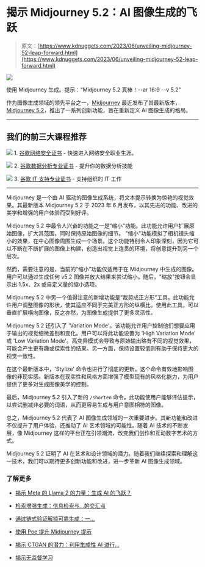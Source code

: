 # 揭示 Midjourney 5.2：AI 图像生成的飞跃

> 原文：[https://www.kdnuggets.com/2023/06/unveiling-midjourney-52-leap-forward.html](https://www.kdnuggets.com/2023/06/unveiling-midjourney-52-leap-forward.html)

![](../Images/55490c0d92e27c238056541904ad17fe.png)

使用 Midjourney 生成。提示：“Midjourney 5.2 真棒！--ar 16:9 --v 5.2”

作为图像生成领域的领先平台之一，[Midjourney](https://www.midjourney.com/home/) 最近发布了其最新版本，[Midjourney 5.2](https://docs.midjourney.com/docs/model-versions)，推出了一系列创新功能，旨在重新定义 AI 图像生成的格局。

* * *

## 我们的前三大课程推荐

![](../Images/0244c01ba9267c002ef39d4907e0b8fb.png) 1\. [谷歌网络安全证书](https://www.kdnuggets.com/google-cybersecurity) - 快速进入网络安全职业生涯。

![](../Images/e225c49c3c91745821c8c0368bf04711.png) 2\. [谷歌数据分析专业证书](https://www.kdnuggets.com/google-data-analytics) - 提升你的数据分析技能

![](../Images/0244c01ba9267c002ef39d4907e0b8fb.png) 3\. [谷歌 IT 支持专业证书](https://www.kdnuggets.com/google-itsupport) - 支持组织的 IT 工作

* * *

Midjourney 是一个由 AI 驱动的图像生成系统，将文本提示转换为惊艳的视觉效果。其最新版本 Midjourney 5.2 于 2023 年 6 月发布，以其先进的功能、改进的美学和增强的用户体验而受到好评。

Midjourney 5.2 中最令人兴奋的功能之一是“缩小”功能。此功能允许用户扩展原始图像，扩大其范围，同时保持原始图像的细节。 "缩小"功能模拟了相机镜头缩小的效果，在中心图像周围生成一个场景。这个功能特别令人印象深刻，因为它可以不断在不断扩展的图像上构建，创造出视觉上连贯的环境，将创意提升到另一个层次。

然而，需要注意的是，当前的“缩小”功能仅适用于在 Midjourney 中生成的图像。用户可以通过生成任何 v5.2 图像并放大结果来尝试缩小。随后，"缩放"按钮会显示出 1.5x、2x 或自定义量的缩小选项。

Midjourney 5.2 中另一个值得注意的新增功能是“裁剪成正方形”工具。此功能允许用户调整图像的形状，使其适应不同于完美正方形的纵横比。使用此工具，可以垂直扩展横向图像，反之亦然，为图像生成提供了更多灵活性。

Midjourney 5.2 还引入了 'Variation Mode'。该功能允许用户控制他们想要应用于输出的视觉细微差别和变化。用户可以将此功能设置为 'High Variation Mode' 或 'Low Variation Mode'。高变异模式会导致与原始输出略有不同的视觉效果，可能会产生更有趣或探索性的结果。另一方面，保持设置较低则有助于保持更大的视觉一致性。

在这个最新版本中，'Stylize' 命令也进行了彻底的更新。这个命令有效地影响图像的非现实感。新版本在现实性和风格方面增强了模型现有的风格化能力，为用户提供了更多对生成图像美学的控制。

最后，Midjourney 5.2 引入了新的 `/shorten` 命令。此功能使用户能够评估提示，以尝试删减非必要的词语，从而更容易生成与用户意图相符的图像。

总之，Midjourney 5.2 代表了 AI 图像生成领域的一次重要进步。其新功能和改进不仅提升了用户体验，还推动了 AI 艺术领域的可能性。随着 AI 技术的不断发展，像 Midjourney 这样的平台正在引领潮流，改变我们创作和互动数字艺术的方式。

Midjourney 5.2 证明了 AI 在艺术和设计领域的潜力。随着我们继续探索和理解这一技术，我们可以期待更多创新功能和改进，进一步革新 AI 图像生成领域。

### 了解更多

+   [揭示 Meta 的 Llama 2 的力量：生成 AI 的飞跃？](https://www.kdnuggets.com/2023/07/unveiling-power-metas-llama-2-leap-forward-generative-ai.html)

+   [检索增强生成：信息检索与…的交汇点](https://www.kdnuggets.com/retrieval-augmented-generation-where-information-retrieval-meets-text-generation)

+   [通过链式验证解锁可靠生成：一…](https://www.kdnuggets.com/unlocking-reliable-generations-through-chain-of-verification)

+   [使用 Poe 提升 Midjourney 提示](https://www.kdnuggets.com/kick-ass-midjourney-prompts-with-poe)

+   [揭示 CTGAN 的潜力：利用生成性 AI 进行…](https://www.kdnuggets.com/2023/04/unveiling-potential-ctgan-harnessing-generative-ai-synthetic-data.html)

+   [揭示无监督学习](https://www.kdnuggets.com/unveiling-unsupervised-learning)
